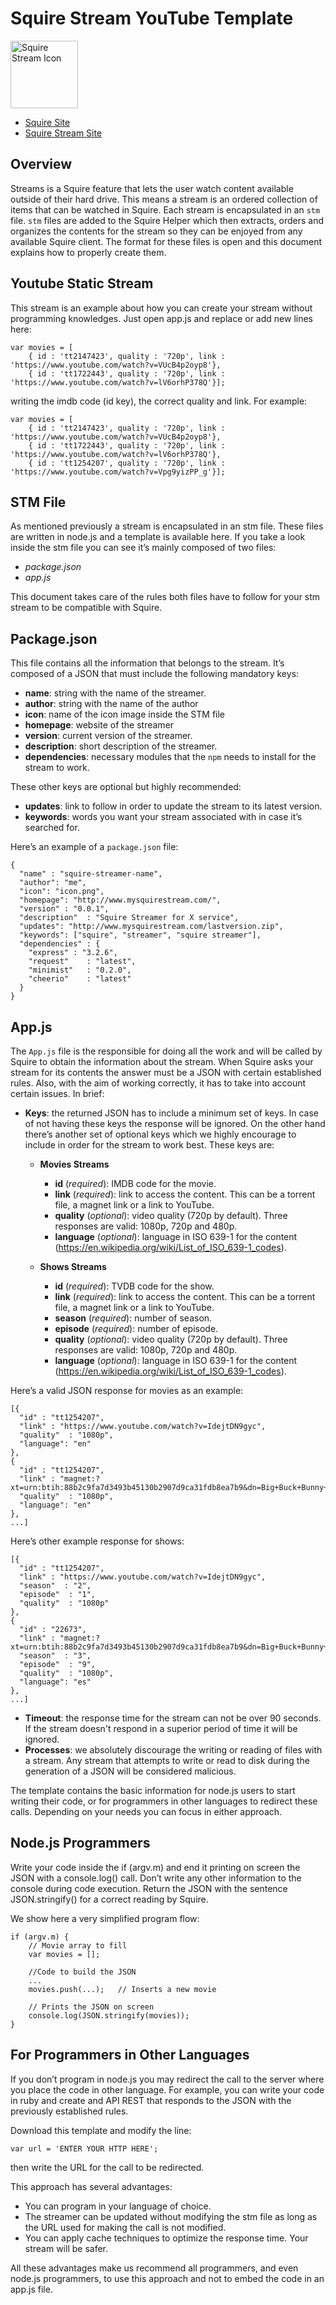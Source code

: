 # Squire Stream YouTube Template

<img src="https://s3.amazonaws.com/Squire_Contents/sites+resources/github+streamers/stream_icon.png" width="108" height="108" alt="Squire Stream Icon"/>

- [Squire Site](http://www.squireapp.com)
- [Squire Stream Site](http://squireapp.com/streams/)

## Overview
Streams is a Squire feature that lets the user watch content available outside of their hard drive. This means a stream is an ordered collection of items that can be watched in Squire. Each stream is encapsulated in an ```stm``` file. ```stm``` files are added to the Squire Helper which then extracts, orders and organizes the contents for the stream so they can be enjoyed from any available Squire client. The format for these files is open and this document explains how to properly create them.

## Youtube Static Stream
This stream is an example about how you can create your stream without programming knowledges. Just open app.js and replace or add new lines here:

```
var movies = [
	{ id : 'tt2147423', quality : '720p', link : 'https://www.youtube.com/watch?v=VUcB4p2oyp8'},
	{ id : 'tt1722443', quality : '720p', link : 'https://www.youtube.com/watch?v=lV6orhP378Q'}];
```

writing the imdb code (id key), the correct quality and link. For example:

```
var movies = [
	{ id : 'tt2147423', quality : '720p', link : 'https://www.youtube.com/watch?v=VUcB4p2oyp8'},
	{ id : 'tt1722443', quality : '720p', link : 'https://www.youtube.com/watch?v=lV6orhP378Q'},
	{ id : 'tt1254207', quality : '720p', link : 'https://www.youtube.com/watch?v=Vpg9yizPP_g'}];
```

## STM File
As mentioned previously a stream is encapsulated in an stm file. These files are written in node.js and a template is available here.
If you take a look inside the stm file you can see it’s mainly composed of two files:

- _package.json_
- _app.js_

This document takes care of the rules both files have to follow for your stm stream to be compatible with Squire.

## Package.json
This file contains all the information that belongs to the stream. It’s composed of a JSON that must  include the following mandatory keys:

- **name**: string with the name of the streamer.
- **author**: string with the name of the author
- **icon**: name of the icon image inside the STM file
- **homepage**: website of the streamer
- **version**: current version of the streamer.
- **description**: short description of the streamer.
- **dependencies**: necessary modules that the ```npm``` needs to install for the stream to work.

These other keys are optional but highly recommended:

- **updates**: link to follow in order to update the stream to its latest version.
- **keywords**: words you want your stream associated with in case it’s searched for.

Here’s an example of a ```package.json``` file:

```
{
  "name" : "squire-streamer-name",
  "author": "me",
  "icon": "icon.png",
  "homepage": "http://www.mysquirestream.com/",
  "version" : "0.0.1",
  "description"  : "Squire Streamer for X service",
  "updates": "http://www.mysquirestream.com/lastversion.zip",
  "keywords": ["squire", "streamer", "squire streamer"],
  "dependencies" : {
    "express" : "3.2.6",
    "request"    : "latest",
    "minimist"	 : "0.2.0",
    "cheerio"    : "latest"
  }
}
```

## App.js
The ```App.js``` file is the responsible for doing all the work and will be called by Squire to obtain the information about the stream.
When Squire asks your stream for its contents the answer must be a JSON with certain established rules. Also, with the aim of working correctly, it has to take into account certain issues. In brief:

- **Keys**: the returned JSON has to include a minimum set of keys. In case of not having these keys the response will be ignored. On the other hand there’s another set of optional keys which we highly encourage to include in order for the stream to work best. These keys are:

   - **Movies Streams**	
      - **id** (_required_): IMDB code for the movie.
      - **link** (_required_): link to access the content. This can be a torrent file, a magnet link or a link to YouTube.
      - **quality** (_optional_): video quality (720p by default). Three responses are valid: 1080p, 720p and 480p.
      - **language** (_optional_): language in ISO 639-1 for the content (https://en.wikipedia.org/wiki/List_of_ISO_639-1_codes).
   
   - **Shows Streams**	
      - **id** (_required_): TVDB code for the show.
      - **link** (_required_): link to access the content. This can be a torrent file, a magnet link or a link to YouTube.
      - **season** (_required_): number of season.
      - **episode** (_required_): number of episode.
      - **quality** (_optional_): video quality (720p by default). Three responses are valid: 1080p, 720p and 480p.
      - **language** (_optional_): language in ISO 639-1 for the content (https://en.wikipedia.org/wiki/List_of_ISO_639-1_codes).

Here’s a valid JSON response for movies as an example:

```
[{
  "id" : "tt1254207",
  "link" : "https://www.youtube.com/watch?v=IdejtDN9gyc",
  "quality"  : "1080p",
  "language": "en"
},
{
  "id" : "tt1254207",
  "link" : "magnet:?xt=urn:btih:88b2c9fa7d3493b45130b2907d9ca31fdb8ea7b9&dn=Big+Buck+Bunny+1080p&tr=udp%3A%2F%2Ftracker.openbittorrent.com%3A80&tr=udp%3A%2F%2Ftracker.publicbt.com%3A80&tr=udp%3A%2F%2Ftracker.istole.it%3A6969&tr=udp%3A%2F%2Fopen.demonii.com%3A1337",
  "quality"  : "1080p",
  "language": "en"
},
...]
```

Here’s other example response for shows:

```
[{
  "id" : "tt1254207",
  "link" : "https://www.youtube.com/watch?v=IdejtDN9gyc",
  "season"  : "2",
  "episode"  : "1",
  "quality"  : "1080p"
},
{
  "id" : "22673",
  "link" : "magnet:?xt=urn:btih:88b2c9fa7d3493b45130b2907d9ca31fdb8ea7b9&dn=Big+Buck+Bunny+1080p&tr=udp%3A%2F%2Ftracker.openbittorrent.com%3A80&tr=udp%3A%2F%2Ftracker.publicbt.com%3A80&tr=udp%3A%2F%2Ftracker.istole.it%3A6969&tr=udp%3A%2F%2Fopen.demonii.com%3A1337",
  "season"  : "3",
  "episode"  : "9",
  "quality"  : "1080p",
  "language": "es"
},
...]
```


- **Timeout**: the response time for the stream can not be over 90 seconds. If the stream doesn't respond in a superior period of time it will be ignored.
- **Processes**: we absolutely discourage the writing or reading of files with a stream. Any stream that attempts to write or read to disk during the generation of a JSON will be considered malicious.

The template contains the basic information for node.js users to start writing their code, or for programmers in other languages to redirect these calls. Depending on your needs you can focus in either   approach.

## Node.js Programmers
Write your code inside the if (argv.m) and end it printing on screen the JSON with a console.log() call. Don’t write any other information to the console during code execution. Return the JSON with the sentence JSON.stringify() for a correct reading by Squire.

We show here a very simplified program flow:

```
if (argv.m) {
	// Movie array to fill
	var movies = [];
	
	//Code to build the JSON
	...
	movies.push(...);	// Inserts a new movie

	// Prints the JSON on screen
	console.log(JSON.stringify(movies));
}
```

## For Programmers in Other Languages
If you don’t program in node.js you may redirect the call to the server where you place the code in other language. For example, you can write your code in ruby and create and API REST that responds to the JSON with the previously established rules.

Download this template and modify the line:
```
var url = 'ENTER YOUR HTTP HERE';
```
then write the URL for the call to be redirected.

This approach has several advantages:

- You can program in your language of choice.
- The streamer can be updated without modifying the stm file as long as the URL used for making the call is not modified.
- You can apply cache techniques to optimize the response time.
Your stream will be safer.

All these advantages make us recommend all programmers, and even node.js programmers, to use this approach and not to embed the code in an app.js file. 
